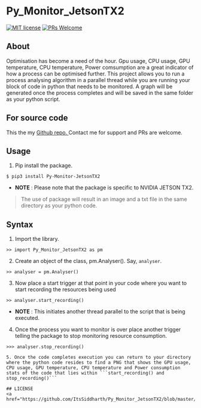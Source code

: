 # Py_Monitor_JetsonTX2

[![MIT license](https://img.shields.io/badge/License-MIT-blue.svg)](https://github.com/ItsSiddharth/context_search/blob/master/LICENSE)   [![PRs Welcome](https://img.shields.io/badge/PRs-welcome-brightgreen.svg?style=flat-square)](http://makeapullrequest.com) 

## About
Optimisation has become a need of the hour. Gpu usage, CPU usage, GPU temperature, CPU temperature, Power comsumption are a great indicator of how a process can be optimised further. This project allows you to run a process analysing algorithm in a parallel thread while you are running your block of code in python that needs to be monitored. A graph will be generated once the process completes and will be saved in the same folder as your python script.

## For source code 
This the my <a href="https://github.com/ItsSiddharth/Py_Monitor_JetsonTX2">Github repo. </a>
Contact me for support and PRs are welcome.

## Usage 
1. Pip install the package.
```
$ pip3 install Py-Monitor-JetsonTX2
```
* **NOTE** : Please note that the package is specific to NVIDIA JETSON TX2.

> The use of package will result in an image and a txt file in the same directory as your python code.

## Syntax 
1. Import the library.
```
>> import Py_Monitor_JetsonTX2 as pm
```
2. Create an object of the class, pm.Analyser(). Say, `analyser`.
```
>> analyser = pm.Analyser()
```
3. Now place a start trigger at that point in your code where you want to start recording the resources being used
```
>> analyser.start_recording()
```
* **NOTE** : This initiates another thread parallel to the script that is being executed.
4. Once the process you want to monitor is over place another trigger telling the package to stop monitoring resource consumption.
```
>>> analyser.stop_recording()
```
```
5. Once the code completes execution you can return to your directory where the python code resides to find a PNG that shows the GPU usage, CPU usage, GPU temperature, CPU temperature and Power consumption stats of the code that lies within ```start_recording() and stop_recording()```

## LICENSE
<a href="https://github.com/ItsSiddharth/Py_Monitor_JetsonTX2/blob/master/LICENSE">MIT</a>
